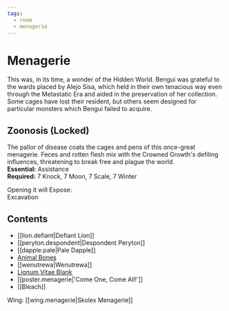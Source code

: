 ```yaml
---
tags:
  - room
  - menagerie
---
```

# Menagerie  
This was, in its time, a wonder of the Hidden World. Bengui was grateful to the wards placed by Alejo Sisa, which held in their own tenacious way even through the Metastatic Era and aided in the preservation of her collection. Some cages have lost their resident, but others seem designed for particular monsters which Bengui failed to acquire.  
## Zoonosis (Locked)  
The pallor of disease coats the cages and pens of this once-great menagerie. Feces and rotten flesh mix with the Crowned Growth's defiling influences, threatening to break free and plague the world.  
**Essential:** Assistance  
**Required:** 7 Knock, 7 Moon, 7 Scale, 7 Winter  
  
Opening it will Expose:  
Excavation  
## Contents  
- [[lion.defiant|Defiant Lion]]
- [[peryton.despondent|Despondent Peryton]]
- [[dapple.pale|Pale Dapple]]
- [Animal Bones](https://uadaf.theevilroot.xyz/rowenarium/element/animal.bones)
- [[wenutrewa|Wenutrewa]]
- [Lignum Vitae Blank](https://uadaf.theevilroot.xyz/rowenarium/element/lignum.vitae.blank)
- [[poster.menagerie|'Come One, Come All!']]
- [[Bleach]]

Wing: [[wing.menagerie|Skolex Menagerie]]